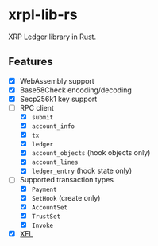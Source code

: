 # xrpl-lib-rs

XRP Ledger library in Rust.

## Features

- [x] WebAssembly support
- [x] Base58Check encoding/decoding
- [x] Secp256k1 key support
- [ ] RPC client
  - [x] `submit`
  - [x] `account_info`
  - [x] `tx`
  - [x] `ledger`
  - [x] `account_objects` (hook objects only)
  - [x] `account_lines`
  - [x] `ledger_entry` (hook state only)
- [ ] Supported transaction types
  - [x] `Payment`
  - [x] `SetHook` (create only)
  - [x] `AccountSet`
  - [x] `TrustSet`
  - [x] `Invoke`
- [x] [XFL](https://github.com/XRPLF/XRPL-Standards/discussions/39)
